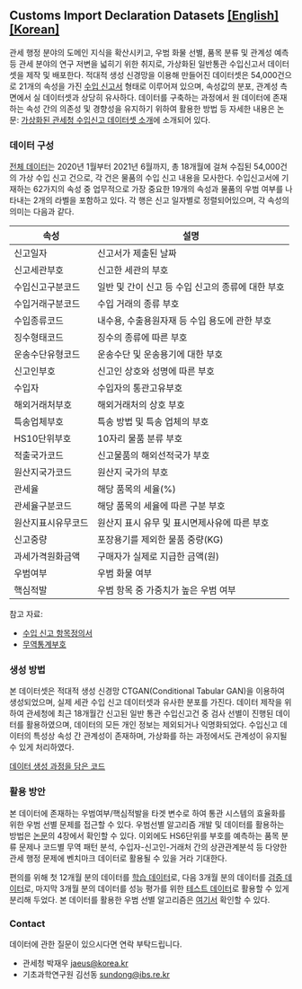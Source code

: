 ﻿## Customs Import Declaration Datasets [[English]](.) [[Korean]](.)

관세 행정 분야의 도메인 지식을 확산시키고, 우범 화물 선별, 품목 분류 및 관계성 예측 등 관세 분야의 연구 저변을 넓히기 위한 취지로, 가상화된 일반통관 수입신고서 데이터셋을 제작 및 배포한다. 적대적 생성 신경망을 이용해 만들어진 데이터셋은 54,000건으로 21개의 속성을 가진 [수입 신고서](./수입신고서.pdf) 형태로 이루어져 있으며, 속성값의 분포, 관계성 측면에서 실 데이터셋과 상당히 유사하다. 데이터를 구축하는 과정에서 원 데이터에 존재하는 속성 간의 의존성 및 경향성을 유지하기 위하여 활용한 방법 등 자세한 내용은 논문: [가상화된 관세청 수입신고 데이터셋 소개](./paper.pdf)에 소개되어 있다.



### 데이터 구성
[전체 데이터](./data/df_syn.csv)는 2020년 1월부터 2021년 6월까지, 총 18개월에 걸쳐 수집된 54,000건의 가상 수입 신고 건으로, 각 건은 물품의 수입 신고 내용을 모사한다. 수입신고서에 기재하는 62가지의 속성 중 업무적으로 가장 중요한 19개의 속성과 물품의 우범 여부를 나타내는 2개의 라벨을 포함하고 있다. 각 행은 신고 일자별로 정렬되어있으며, 각 속성의 의미는 다음과 같다. 

| 속성               | 설명                                              |
| ------------------ | ------------------------------------------------- |
| 신고일자           | 신고서가 제출된 날짜                              |
| 신고세관부호       | 신고한 세관의 부호                                |
| 수입신고구분코드   | 일반 및 간이 신고 등 수입 신고의 종류에 대한 부호 |
| 수입거래구분코드   | 수입 거래의 종류 부호                             |
| 수입종류코드       | 내수용, 수출용원자재 등 수입 용도에 관한 부호     |
| 징수형태코드       | 징수의 종류에 따른 부호                           |
| 운송수단유형코드   | 운송수단 및 운송용기에 대한 부호                  |
| 신고인부호         | 신고인 상호와 성명에 따른 부호                    |
| 수입자             | 수입자의 통관고유부호                             |
| 해외거래처부호     | 해외거래처의 상호 부호                            |
| 특송업체부호       | 특송 방법 및 특송 업체의 부호                     |
| HS10단위부호       | 10자리 물품 분류 부호                             |
| 적출국가코드       | 신고물품의 해외선적국가 부호                      |
| 원산지국가코드     | 원산지 국가의 부호                                |
| 관세율             | 해당 품목의 세율(%)                               |
| 관세율구분코드     | 해당 품목의 세율에 따른 구분 부호                 |
| 원산지표시유무코드 | 원산지 표시 유무 및 표시면제사유에 따른 부호      |
| 신고중량           | 포장용기를 제외한 물품 중량(KG)                   |
| 과세가격원화금액   | 구매자가 실제로 지급한 금액(원)                   |
| 우범여부           | 우범 화물 여부                                    |
| 핵심적발           | 우범 항목 중 가중치가 높은 우범 여부              |

참고 자료:

* [수입 신고 항목정의서](./항목정의서.xlsx)
* [무역통계부호](https://www.data.go.kr/data/3040477/fileData.do) 



### 생성 방법

본 데이터셋은 적대적 생성 신경망 CTGAN(Conditional Tabular GAN)을 이용하여 생성되었으며, 실제 세관 수입 신고 데이터셋과 유사한 분포를 가진다. 데이터 제작을 위하여 관세청에 최근 18개월간 신고된 일반 통관 수입신고건 중 검사 선별이 진행된 데이터를 활용하였으며, 데이터의 모든 개인 정보는 제외되거나 익명화되었다. 수입신고 데이터의 특성상 속성 간 관계성이 존재하며, 가상화를 하는 과정에서도 관계성이 유지될 수 있게 처리하였다. 

[데이터 생성 과정을 담은 코드](./codes/CTGAN을_활용한_데이터_생성.ipynb) 



### 활용 방안

본 데이터에 존재하는 우범여부/핵심적발을 타겟 변수로 하여 통관 시스템의 효율화를 위한 우범 선별 문제를 접근할 수 있다. 우범선별 알고리즘 개발 및 데이터를 활용하는 방법은 [논문](https://github.com/Seondong/Customs-Declaration-Datasets/blob/main/paper.pdf)의 4장에서 확인할 수 있다. 이외에도 HS6단위를 부호를 예측하는 품목 분류 문제나 코드별 무역 패턴 분석, 수입자-신고인-거래처 간의 상관관계분석 등 다양한 관세 행정 문제에 벤치마크 데이터로 활용될 수 있을 거라 기대한다. 

편의를 위해 첫 12개월 분의 데이터를 [학습 데이터](./data/df_syn_train.csv)로, 다음 3개월 분의 데이터를 [검증 데이터](./data/df_syn_valid.csv)로, 마지막 3개월 분의 데이터를 성능 평가를 위한  [테스트 데이터](./data/df_syn_test.csv)로 활용할 수 있게 분리해 두었다. 본 데이터를 활용한 우범 선별 알고리즘은 [여기서](./codes/우범선별/) 확인할 수 있다. 



### Contact

데이터에 관한 질문이 있으시다면 연락 부탁드립니다. 
* 관세청 박재우 <jaeus@korea.kr>
* 기초과학연구원 김선동 <sundong@ibs.re.kr> 
